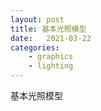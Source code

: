 ```yaml
---
layout: post
title: 基本光照模型
date:   2021-03-22
categories: 
    - graphics
    - lighting
---
```


基本光照模型
